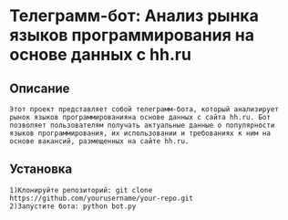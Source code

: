 # Телеграмм-бот: Анализ рынка языков программирования на основе данных с hh.ru
## Описание
    Этот проект представляет собой телеграмм-бота, который анализирует рынок языков программированияна основе данных с сайта hh.ru. Бот позволяет пользователям получать актуальные данные о популярности языков программирования, их использовании и требованиях к ним на основе вакансий, размещенных на сайте hh.ru.  
## Установка
    1)Клонируйте репозиторий: git clone https://github.com/yourusername/your-repo.git  
    2)Запустите бота: python bot.py  